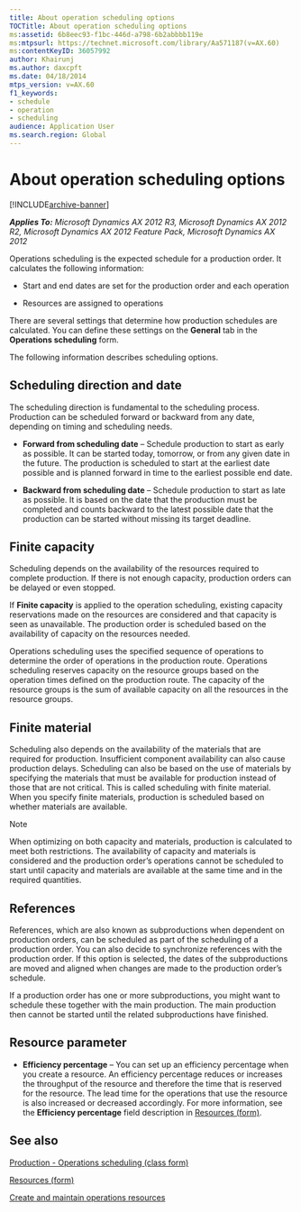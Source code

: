 ```yaml
---
title: About operation scheduling options
TOCTitle: About operation scheduling options
ms:assetid: 6b8eec93-f1bc-446d-a798-6b2abbbb119e
ms:mtpsurl: https://technet.microsoft.com/library/Aa571187(v=AX.60)
ms:contentKeyID: 36057992
author: Khairunj
ms.author: daxcpft
ms.date: 04/18/2014
mtps_version: v=AX.60
f1_keywords:
- schedule
- operation
- scheduling
audience: Application User
ms.search.region: Global
---
```


# About operation scheduling options 


[!INCLUDE[archive-banner](includes/archive-banner.md)]


_**Applies To:** Microsoft Dynamics AX 2012 R3, Microsoft Dynamics AX 2012 R2, Microsoft Dynamics AX 2012 Feature Pack, Microsoft Dynamics AX 2012_

Operations scheduling is the expected schedule for a production order. It calculates the following information:

  - Start and end dates are set for the production order and each operation

  - Resources are assigned to operations

There are several settings that determine how production schedules are calculated. You can define these settings on the **General** tab in the **Operations scheduling** form.

The following information describes scheduling options.

## Scheduling direction and date

The scheduling direction is fundamental to the scheduling process. Production can be scheduled forward or backward from any date, depending on timing and scheduling needs.

  - **Forward from scheduling date** – Schedule production to start as early as possible. It can be started today, tomorrow, or from any given date in the future. The production is scheduled to start at the earliest date possible and is planned forward in time to the earliest possible end date.

  - **Backward from scheduling date** – Schedule production to start as late as possible. It is based on the date that the production must be completed and counts backward to the latest possible date that the production can be started without missing its target deadline.

## Finite capacity

Scheduling depends on the availability of the resources required to complete production. If there is not enough capacity, production orders can be delayed or even stopped.

If **Finite capacity** is applied to the operation scheduling, existing capacity reservations made on the resources are considered and that capacity is seen as unavailable. The production order is scheduled based on the availability of capacity on the resources needed.

Operations scheduling uses the specified sequence of operations to determine the order of operations in the production route. Operations scheduling reserves capacity on the resource groups based on the operation times defined on the production route. The capacity of the resource groups is the sum of available capacity on all the resources in the resource groups.

## Finite material

Scheduling also depends on the availability of the materials that are required for production. Insufficient component availability can also cause production delays. Scheduling can also be based on the use of materials by specifying the materials that must be available for production instead of those that are not critical. This is called scheduling with finite material. When you specify finite materials, production is scheduled based on whether materials are available.


> [!NOTE]
> <P>When optimizing on both capacity and materials, production is calculated to meet both restrictions. The availability of capacity and materials is considered and the production order’s operations cannot be scheduled to start until capacity and materials are available at the same time and in the required quantities.</P>



## References

References, which are also known as subproductions when dependent on production orders, can be scheduled as part of the scheduling of a production order. You can also decide to synchronize references with the production order. If this option is selected, the dates of the subproductions are moved and aligned when changes are made to the production order’s schedule.

If a production order has one or more subproductions, you might want to schedule these together with the main production. The main production then cannot be started until the related subproductions have finished.

## Resource parameter

  - **Efficiency percentage** – You can set up an efficiency percentage when you create a resource. An efficiency percentage reduces or increases the throughput of the resource and therefore the time that is reserved for the resource. The lead time for the operations that use the resource is also increased or decreased accordingly. For more information, see the **Efficiency percentage** field description in [Resources (form)](https://technet.microsoft.com/library/aa557962\(v=ax.60\)).

## See also

[Production - Operations scheduling (class form)](https://technet.microsoft.com/library/aa571353\(v=ax.60\))

[Resources (form)](https://technet.microsoft.com/library/aa557962\(v=ax.60\))

[Create and maintain operations resources](create-and-maintain-operations-resources.md)

  


